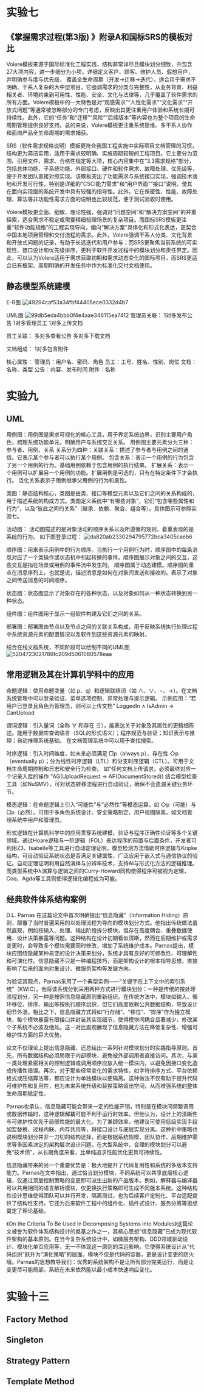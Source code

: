 实验七
=======
《掌握需求过程(第3版) 》附录A和国标SRS的模板对比
-------------
Volere模板来源于国际标准化工程实践，结构非常详尽且模块划分细致，共包含27大项内容，进一步细分为小项，详细定义客户、顾客、维护人员、假想用户，并明确参与度与优先级， 覆盖全生命周期（开发→迁移→迭代），适合用于需求不明确、干系人复杂的大中型项目。它强调需求的分类与完整性，从业务背景、利益相关者、环境约束到可用性、性能、安全、文化与法律等，几乎覆盖了软件需求的所有方面。Volere模板中的一大特色是对“观感需求”“人性化需求”“文化需求”“开放式问题”等通常被忽略部分的专门考虑，反映出其更注重用户体验和系统长期可持续性。此外，它的“任务”和“迁移”“风险”“后续版本”等内容也为整个项目的生命周期管理提供良好支持。总的来说，Volere模板更注重系统思维、多干系人协作和面向产品全生命周期的需求捕获。


SRS（软件需求规格说明）模板更符合我国工程实施中实际项目文档管理的习惯，结构更为简洁实用，适用于需求较明确、实施周期较短的工程项目。它主要分为范围、引用文件、需求、合格性规定等大项，核心内容集中在“3.3需求规格”部分，包括总体功能、子系统功能、外部接口、硬件和软件需求、故障处理、优先级等，便于开发团队直接对照实现。该模板突出了功能需求与系统接口实现，强调技术落地和开发可行性，特别是详细的“CSCI能力需求”和“用户界面”“接口”说明，使其在面向实现层的系统开发中具有较强的指导性。此外，它在保密性、性能、故障处理、算法等非功能性需求方面的说明也比较规范，便于测试验收时使用。



Volere模板更全面、细致、理论性强，强调对“问题空间”和“解决方案空间”的并重探索，适合需求不稳定或需要精细梳理场景的复杂项目。而国标SRS模板更注重“软件功能规格”的工程实现导向，偏向“解决方案”具体化和形式化表达，更契合中国本地项目管理和交付流程的需求。此外，Volere强调干系人分类、文化背景和开放式问题的记录，有助于长远迭代和用户参与；而SRS更聚焦当前系统的可实现性、接口设计和优先级排序，更利于软件开发过程中的模块划分和责任界定。因此，可以认为Volere适用于需求获取初期和需求动态变化的国际项目，而SRS更适合已有框架、周期明确的开发任务中作为标准化交付文档使用。

静态模型系统建模
------------

E-R图
![49294caf53a34fbf44405ece0332d4b7](https://github.com/user-attachments/assets/fbc08c25-88ee-44ac-8754-c8899cee4185)

UML图
![99db5eda4bbb0f4e4aae346115ea7412](https://github.com/user-attachments/assets/644112c3-05bf-4819-9609-63a446d1012d)
管理员关联：
    1对多发布公告
    1对多管理员工
    1对多上传文档

员工关联：
    多对多查看公告
    多对多下载文档

文档组成：
    1对多包含附件

核心属性：
   管理员：用户名、密码、角色
   员工：工号、姓名、性别、岗位
   文档：名称、类型
   公告：内容、发布时间
    附件：名称


实验九
========
UML
-------
用例图：用例图是需求可视化的核心工具，用于界定系统边界，识别主要用户角色，梳理系统功能单元，明确用户与系统交互关系。
       用例图主要元素分为三种：参与者、用例、关系
       关系分为四种：关联关系：描述了参与者与用例之间的通信。它表示某个参与者可以执行某个用例。
                    包含关系：表示一个用例的行为包含了另一个用例的行为。基础用例依赖于包含用例的执行结果。
                    扩展关系：表示一个用例可以扩展另一个用例的功能。扩展用例是可选的，只有在特定条件下才会执行。
                    泛化关系表示子用例继承父用例的行为和属性。



                    
类图：静态结构核心，类图是由类、接口等模型元素以及它们之间的关系构成的，用于描述系统的构成方式。类图定义系统中“有哪些对象”，它们“包含哪些属性和行为”，以及“彼此之间的关系”（继承、依赖、聚合、组合等）。具体图示可参照实验七。




活动图： 活动图描述的是对象活动的顺序关系以及所遵循的规则，着重表现的是系统的行为。
如下图登录过程：
![da820ab2330294795772bca3405caeb6](https://github.com/user-attachments/assets/7d5b654f-c960-40f0-a08d-e3d0a0838b46)

顺序图：用来表示用例中的行为顺序。当执行一个用例行为时，顺序图中的每条消息对应了一个类操作或状态机中引起转换的事件。顺序图展示对象之间的交互，这些交互是指在场景或用例的事件流中发生的。 顺序图属于动态建模。​顺序图的重点在消息序列上，也就是说，描述消息是如何在对象间发送和接收的。表示了对象之间传送消息的时间顺序。

                        

状态图：状态图显示了对象存在的各种状态，以及对象如何从一种状态转换到另一种状态。

组件图：组件图用于显示一组软件构建及它们之间的关系。

部署图：部署图由节点以及节点之间的关联关系构成，用于反映系统执行处理过程中系统资源元素的配置情况以及软件到这些资源元素的映射。

结合在线文档系统，不同阶段可以绘制不同的UML图
![5204723021786fc209d5061080578eaa](https://github.com/user-attachments/assets/b9646cc2-1136-4519-b996-d6a7352eb9f9)


常用逻辑及其在计算机学科中的应用
-----------
命题逻辑：使用命题变量（如 p、q）和逻辑联结词（如 ∧、∨、¬、→）。在文档系统管理中可以登录验证、菜单选项控制、异常处理与提示逻辑。
    示例应用：“若用户已登录且角色为管理员，则可以上传文档”      LoggedIn ∧ IsAdmin → CanUpload



谓词逻辑：引入量词（全称 ∀ 和存在 ∃），能表达关于对象及其属性的更精细陈述。能用于数据库查询语言（SQL的形式语义）；程序规范与验证；知识表示与推理；自动推理系统基础。
         在文档管理系统中可以用于查找搜索。


时序逻辑：引入时间维度，如未来必须满足 □p（always p）、存在性 ◇p（eventually p）；分为线性时序逻辑（LTL）和分支时序逻辑（CTL）。可用于文档生命周期控制和日志和安全行为检查。
如“任何文档上传请求，必须最终对应一个记录入库的操作    ”AG(UploadRequest → AF(DocumentStored))     结合模型检查工具（如NuSMV），可对状态转移流程进行自动验证，确保不会遗漏关键业务环节。

模态逻辑：在命题逻辑上引入“可能性”与“必然性”等模态运算，如 ◇p（可能）与 □p（必然）。可用于多角色系统设计、安全策略制定、用户视图隔离。如文档管理系统中用户和管理员。


形式逻辑在计算机科学中的应用贯穿系统建模、验证与程序正确性论证等多个关键领域。通过Hoare逻辑与一阶逻辑（FOL）表达程序的前置与后置条件，开发者可利用Z3、Isabelle等工具进行自动定理证明。模型检测方法借助时序逻辑与Kripke结构，可自动验证系统状态是否满足关键属性，广泛应用于嵌入式与通信协议的验证。自动定理证明利用自然演绎与分辨率技术，支持AI与形式化方法的逻辑推理。而类型系统中λ演算与逻辑之间的Curry-Howard同构使得程序可被视为定理，Coq、Agda等工具则使得逻辑化编程成为可能。




经典软件体系结构案例
-----------
D.L. Parnas 在这篇论文中首次明确提出“信息隐藏”（Information Hiding）原则，颠覆了当时普遍采用的以处理流程为导向的模块划分方式。他指出传统做法虽然直观，例如按输入、处理、输出阶段拆分模块，但存在高度耦合、重叠数据使用、设计决策暴露等问题。这种结构在设计初期看似清晰，然而在后期维护或需求变更时，会导致多个模块需要同时修改，增加了系统维护成本。Parnas提出，模块应围绕隐藏某种易变的设计决策来划分，系统才具有良好的可修改性、可理解性和可演化性。信息隐藏不只是一种编程技巧，而是架构设计的根本指导思想，直接影响了后来的面向对象设计、微服务架构等发展方向。


为验证其观点，Parnas采用了一个典型实例——“关键字在上下文中的索引系统”（KWIC）。他将该系统分别采用两种方式进行模块划分：一种是传统的按处理流程划分，另一种是按照信息隐藏原则重新组织。在传统方法中，模块如输入、循环移位、排序、输出等按执行顺序组织，但它们高度依赖公共数据结构，导致设计细节外泄。相比之下，信息隐藏方式将如“行存储”、“移位”、“排序”作为独立模块，每个模块暴露有限接口并封装其实现细节，使得模块间耦合显著减少，修改某个子系统不必波及他处。这一对比直观展现了信息隐藏方法在降低复杂性、增强可维护性方面的巨大优势。



论文不仅理论上提出信息隐藏，还总结出一系列针对模块划分的实践指导原则。首先，所有数据结构必须局限于内部模块，避免被外部调用者直接访问。其次，与某一类处理紧密相关的控制逻辑或调用顺序应放入统一模块内，以避免因接口变化造成传播性错误。再次，对于那些经常变化的需求特性，如字符排序方式、平台依赖格式或压缩算法等，都应设计为单独模块以便隔离。这种做法不仅有助于提升代码可维护性和复用性，也为未来系统升级和替换策略留出空间，从而增强系统的整体生命周期稳定性。



Parnas也承认，信息隐藏可能会带来一定的性能开销，特别是在模块间频繁调用或数据传输时，这种逻辑解耦可能不利于运行时效率。但他认为，设计上的清晰性与可维护性优先于局部性能的最大化。为了兼顾效率，他建议可使用低级实现手段如宏替换、过程内联、内存共用等，将接口设计与底层实现分离。这种折中策略也说明模块划分并非一刀切的结构选择，而是根据系统规模、团队协作、后期维护需求等多因素决定的架构层次设计问题。在大型系统中，合理的模块划分可以避免“技术债”，从长期角度来看，比单纯追求性能优化更具可持续性。



信息隐藏带来的另一个重要优势是：极大地提升了代码复用性和系统的多版本支持能力。Parnas在文中指出，通过恰当划分模块，不同系统可以共享底层核心逻辑，仅通过顶层控制策略的变更即可派生出新的产品版本。例如，解释器与编译器可以共用相同的语言解析模块，仅更换执行策略即可生成不同版本系统。这种结构性设计思维使得团队可以并行开发，隔离测试，也为后续客户定制化、平台适配提供了结构性支持。它还为后来软件工程中的组件化、插件式设计、服务分离等思想奠定了理论基础。



《On the Criteria To Be Used in Decomposing Systems into Modules》这篇论文被誉为软件体系结构设计的奠基之作之一，其核心思想“信息隐藏”已成为现代软件架构的基本原则。在当今复杂系统设计中，如微服务架构、DDD领域驱动设计、模块化单页应用等，无一不体现这一原则的深远影响。它使得系统设计从“代码组织”跃升为“演化策略”的层面。模块不仅是代码的容器，更是设计变更的防火墙。Parnas的思想教导我们：优秀的系统架构不是让所有部分完美运行，而是让变更尽可能局部，系统在未来依然能以最小成本快速响应变化。








实验十三
============
Factory Method
---------





Singleton
-----------





Strategy Pattern
-------------------





Template Method
---------------






